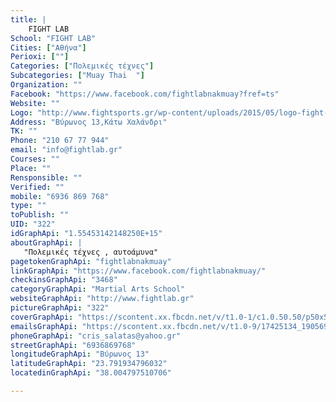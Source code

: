 ```yaml
---
title: |
    FIGHT LAB
School: "FIGHT LAB"
Cities: ["Αθήνα"]
Perioxi: [""]
Categories: ["Πολεμικές τέχνες"]
Subcategories: ["Muay Thai  "]
Organization: ""
Facebook: "https://www.facebook.com/fightlabnakmuay?fref=ts"
Website: ""
Logo: "http://www.fightsports.gr/wp-content/uploads/2015/05/logo-fight-lab.jpg"
Address: "Βύρωνος 13,Κάτω Χαλάνδρι"
TK: ""
Phone: "210 67 77 944"
email: "info@fightlab.gr"
Courses: ""
Place: ""
Rensponsible: ""
Verified: ""
mobile: "6936 869 768"
type: ""
toPublish: ""
UID: "322"
idGraphApi: "1.55453142148250E+15"
aboutGraphApi: | 
   "Πολεμικές τέχνες , αυτοάμυνα"
pagetokenGraphApi: "fightlabnakmuay"
linkGraphApi: "https://www.facebook.com/fightlabnakmuay/"
checkinsGraphApi: "3468"
categoryGraphApi: "Martial Arts School"
websiteGraphApi: "http://www.fightlab.gr"
pictureGraphApi: "322"
coverGraphApi: "https://scontent.xx.fbcdn.net/v/t1.0-1/c1.0.50.50/p50x50/10905991_1554546761480967_1354099633365680913_n.jpg?oh=f490df8c42728183c3b0660d16e0ef0f&amp;oe=5B45E333"
emailsGraphApi: "https://scontent.xx.fbcdn.net/v/t1.0-9/17425134_1905698106365829_6968670887292229879_n.jpg?oh=f95ce2b1e42923a3679decaef4a9c3b1&amp;oe=5B368C8A"
phoneGraphApi: "cris_salatas@yahoo.gr"
streetGraphApi: "6936869768"
longitudeGraphApi: "Βύρωνος 13"
latitudeGraphApi: "23.791934796032"
locatedinGraphApi: "38.004797510706"

---
```




